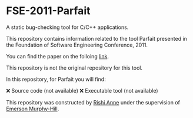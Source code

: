 # FSE-2011-Parfait
A  static bug-checking tool for C/C++ applications.

This repository contains information related to the tool Parfait   presented in the Foundation of Software Engineering Conference, 2011.

You can find the paper on the folloing  [link](http://dl.acm.org/citation.cfm?doid=2025113.2025183).

This repository is not the original repository for this tool.

In this repository, for Parfait you will find:

:x: Source code (not available)
:x: Executable tool (not available)

This repository was constructed by [Rishi Anne](https://github.com/rishielnino) under the supervision of [Emerson Murphy-Hill](https://github.com/CaptainEmerson).
